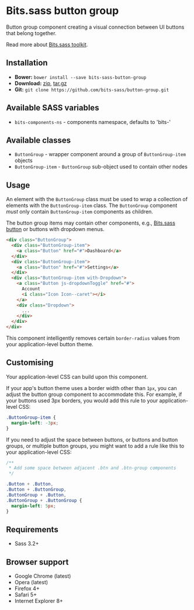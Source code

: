# Bits.sass button group

Button group component creating a visual connection between UI buttons that belong together.

Read more about [Bits.sass toolkit](https://github.com/bits-sass/bits.sass).

## Installation

* __Bower:__ `bower install --save bits-sass-button-group`
* __Download:__ [zip](https://github.com/bits-sass/button-group/zipball/master), [tar.gz](https://github.com/bits-sass/button-group/tarball/master)
* __Git:__ `git clone https://github.com/bits-sass/button-group.git`

## Available SASS variables

* `bits-components-ns` - components namespace, defaults to 'bits-'

## Available classes

* `ButtonGroup` - wrapper component around a group of `ButtonGroup-item` objects
* `ButtonGroup-item` - `ButtonGroup` sub-object used to contain other nodes

## Usage

An element with the `ButtonGroup` class must be used to wrap a collection of
elements with the `ButtonGroup-item` class. The `ButtonGroup` component *must*
only contain `ButtonGroup-item` components as children.

The button group items may contain other components, e.g., [Bits.sass button](https://github.com/bits-sass/button)
or buttons with dropdown menus.

```html
<div class="ButtonGroup">
  <div class="ButtonGroup-item">
    <a class="Button" href="#">Dashboard</a>
  </div>
  <div class="ButtonGroup-item">
    <a class="Button" href="#">Settings</a>
  </div>
  <div class="ButtonGroup-item with-Dropdown">
    <a class="Button js-dropdownToggle" href="#">
      Account
      <i class="Icon Icon--caret"></i>
    </a>
    <div class="Dropdown">
      ...
    </div>
  </div>
</div>
```

This component intelligently removes certain `border-radius` values from
your application-level button theme.

## Customising

Your application-level CSS can build upon this component.

If your app's button theme uses a border width other than `1px`, you can adjust the
button group component to accommodate this. For example, if your buttons used
3px borders, you would add this rule to your application-level CSS:

```scss
.ButtonGroup-item {
  margin-left: -3px;
}
```

If you need to adjust the space between buttons, or buttons and button groups,
or multiple button groups, you might want to add a rule like this to your
application-level CSS:

```scss
/**
 * Add some space between adjacent .btn and .btn-group components
 */

.Button + .Button,
.Button + .ButtonGroup,
.ButtonGroup + .Button,
.ButtonGroup + .ButtonGroup {
  margin-left: 5px;
}
```

## Requirements

* Sass 3.2+

## Browser support

* Google Chrome (latest)
* Opera (latest)
* Firefox 4+
* Safari 5+
* Internet Explorer 8+
